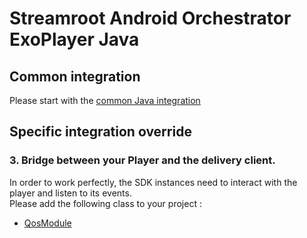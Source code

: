# Streamroot Android Orchestrator ExoPlayer Java
## Common integration

Please start with the [common Java integration](https://github.com/streamroot/streamroot-samples/blob/master/orchestrator/android/README.kt)

## Specific integration override

### 3. Bridge between your Player and the delivery client.

In order to work perfectly, the SDK instances need to interact with the player and listen to its events.  
Please add the following class to your project :

- [QosModule](https://github.com/streamroot/streamroot-samples/blob/master/orchestrator/android/ExoPlayer-Java/app/src/main/java/io/streamroot/lumen/delivery/client/samples/orchestrator/exoplayer/ExoPlayerQosModule.java)
